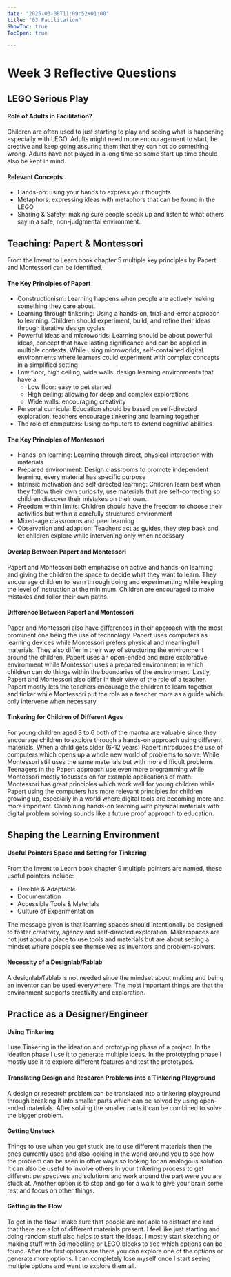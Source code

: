 ```yaml
---
date: "2025-03-08T11:09:52+01:00"
title: "03 Facilitation"
ShowToc: true
TocOpen: true

---
```


# Week 3 Reflective Questions

## LEGO Serious Play
#### Role of Adults in Facilitation? 
Children are often used to just starting to play and seeing what is happening especially with LEGO. Adults might need more encouragement to start, be creative and keep going assuring them that they can not do something wrong. Adults have not played in a long time so some start up time should also be kept in mind.

#### Relevant Concepts
- Hands-on: using your hands to express your thoughts
- Metaphors: expressing ideas with metaphors that can be found in the LEGO
- Sharing & Safety: making sure people speak up and listen to what others say in a safe, non-judgmental environment.

## Teaching: Papert & Montessori
From the Invent to Learn book chapter 5 multiple key principles by Papert and Montessori can be identified.
#### The Key Principles of Papert
- Constructionism: Learning happens when people are actively making something they care about.
- Learning through tinkering: Using a hands-on, trial-and-error approach to learning. Children should experiment, build, and refine their ideas through iterative design cycles
- Powerful ideas and microworlds: Learning should be about powerful ideas, concept that have lasting significance and can be applied in multiple contexts. While using microworlds, self-contained digital environments where learners could experiment with complex concepts in a simplified setting
- Low floor, high ceiling, wide walls: design learning environments that have a 
    - Low floor: easy to get started
    - High ceiling: allowing for deep and complex explorations
    - Wide walls: encouraging creativity
- Personal curricula: Education should be based on self-directed exploration, teachers encourage tinkering and learning together
- The role of computers: Using computers to extend cognitive abilities

#### The Key Principles of Montessori
- Hands-on learning: Learning through direct, physical interaction with materials
- Prepared environment: Design classrooms to promote independent learning, every material has specific purpose
- Intrinsic motivation and self directed learning: Children learn best when they follow their own curiosity, use materials that are self-correcting so children discover their mistakes on their own. 
- Freedom within limits: Children should have the freedom to choose their activities but within a carefully structured environment
- Mixed-age classrooms and peer learning
- Observation and adaption: Teachers act as guides, they step back and let children explore while intervening only when necessary

#### Overlap Between Papert and Montessori
Papert and Montessori both emphazise on active and hands-on learning and giving the children the space to decide what they want to learn. They encourage children to learn through doing and experimenting while keeping the level of instruction at the minimum. Children are encouraged to make mistakes and follor their own paths. 

#### Difference Between Papert and Montessori 
Paper and Montessori also have differences in their approach with the most prominent one being the use of technology. Papert uses computers as learning devices while Montessori prefers physical and meaningfull materials. They also differ in their way of structuring the environment around the children, Papert uses an open-ended and more explorative environment while Montessori uses a prepared environment in which children can do things within the boundaries of the environment. Lastly, Papert and Montessori also differ in their view of the role of a teacher. Papert mostly lets the teachers encourage the children to learn together and tinker while Montessori put the role as a teacher more as a guide which only intervene when necessary.

#### Tinkering for Children of Different Ages
For young children aged 3 to 6 both of the mantra are valuable since they encourage children to explore through a hands-on approach using different materials. When a child gets older (6-12 years) Papert introduces the use of computers which opens up a whole new world of problems to solve. While Montessori still uses the same materials but with more difficult problems. Teenagers in the Papert approach use even more programming while Montessori mostly focusses on for example applications of math. Montessori has great principles which work well for young children while Papert using the computers has more relevant principles for children growing up, especially in a world where digital tools are becoming more and more important. Combining hands-on learning with physical materials with digital problem solving sounds like a future proof approach to education.

## Shaping the Learning Environment 
#### Useful Pointers Space and Setting for Tinkering
From the Invent to Learn book chapter 9 multiple pointers are named, these useful pointers include: 
- Flexible & Adaptable
- Documentation
- Accessible Tools & Materials
- Culture of Experimentation

The message given is that learning spaces should intentionally be designed to foster creativity, agency and self-directed exploration. Makerspaces are not just about a place to use tools and materials but are about setting a mindset where poeple see themselves as inventors and problem-solvers.

#### Necessity of a Designlab/Fablab 
A designlab/fablab is not needed since the mindset about making and being an inventor can be used everywhere. The most important things are that the environment supports creativity and exploration.

## Practice as a Designer/Engineer
#### Using Tinkering
I use Tinkering in the ideation and prototyping phase of a project. In the ideation phase I use it to generate multiple ideas. In the prototyping phase I mostly use it to explore different features and test the prototypes.

#### Translating Design and Research Problems into a Tinkering Playground
A design or research problem can be translated into a tinkering playground through breaking it into smaller parts which can be solved by using open-ended materials. After solving the smaller parts it can be combined to solve the bigger problem. 

#### Getting Unstuck
Things to use when you get stuck are to use different materials then the ones currently used and also looking in the world around you to see how the problem can be seen in other ways so looking for an analogous solution. It can also be useful to involve others in your tinkering process to get different perspectives and solutions and work around the part were you are stuck at. Another option is to stop and go for a walk to give your brain some rest and focus on other things. 

#### Getting in the Flow
To get in the flow I make sure that people are not able to distract me and that there are a lot of different materials present. I feel like just starting and doing random stuff also helps to start the ideas. I mostly start sketching or making stuff with 3d modelling or LEGO blocks to see which options can be found. After the first options are there you can explore one of the options or generate more options. I can completely lose myself once I start seeing multiple options and want to explore them all.
